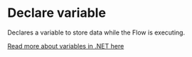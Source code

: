 # Declare variable

Declares a variable to store data while the Flow is executing.


[Read more about variables in .NET here](https://learn.microsoft.com/en-us/dotnet/csharp/language-reference/language-specification/variables)

